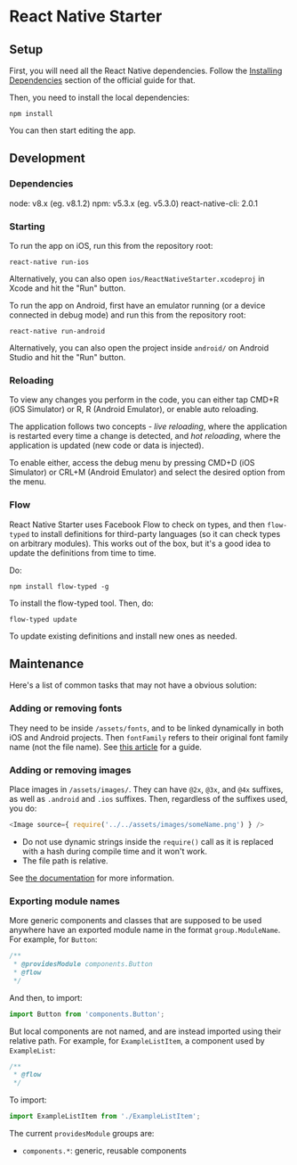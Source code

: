 # React Native Starter

## Setup

First, you will need all the React Native dependencies. Follow the [Installing Dependencies](https://facebook.github.io/react-native/docs/getting-started.html#installing-dependencies) section of the official guide for that.

Then, you need to install the local dependencies:

```shell
npm install
```

You can then start editing the app.

## Development

### Dependencies

node: v8.x (eg. v8.1.2)
npm: v5.3.x (eg. v5.3.0)
react-native-cli: 2.0.1

### Starting

To run the app on iOS, run this from the repository root:

```shell
react-native run-ios
```

Alternatively, you can also open `ios/ReactNativeStarter.xcodeproj` in Xcode and hit the "Run" button.

To run the app on Android, first have an emulator running (or a device connected in debug mode) and run this from the repository root:

```shell
react-native run-android
```

Alternatively, you can also open the project inside `android/` on Android Studio and hit the "Run" button.

### Reloading

To view any changes you perform in the code, you can either tap CMD+R (iOS Simulator) or R, R (Android Emulator), or enable auto reloading.

The application follows two concepts - *live reloading*, where the application is restarted every time a change is detected, and *hot reloading*, where the application is updated (new code or data is injected).

To enable either, access the debug menu by pressing CMD+D (iOS Simulator) or CRL+M (Android Emulator) and select the desired option from the menu.

### Flow

React Native Starter uses Facebook Flow to check on types, and then `flow-typed` to install definitions for third-party languages (so it can check types on arbitrary modules). This works out of the box, but it's a good idea to update the definitions from time to time.

Do:

```shell
npm install flow-typed -g
```

To install the flow-typed tool. Then, do:

```shell
flow-typed update
```

To update existing definitions and install new ones as needed.

## Maintenance

Here's a list of common tasks that may not have a obvious solution:

### Adding or removing fonts

They need to be inside `/assets/fonts`, and to be linked dynamically in both iOS and Android projects. Then `fontFamily` refers to their original font family name (not the file name). See [this article](https://medium.com/@danielskripnik/how-to-add-and-remove-custom-fonts-in-react-native-b2830084b0e4) for a guide.


### Adding or removing images

Place images in `/assets/images/`. They can have `@2x`, `@3x`, and `@4x` suffixes, as well as `.android` and `.ios` suffixes. Then, regardless of the suffixes used, you do:

```javascript
<Image source={ require('../../assets/images/someName.png') } />
```

* Do not use dynamic strings inside the `require()` call as it is replaced with a hash during compile time and it won't work.
* The file path is relative.

See [the documentation](https://facebook.github.io/react-native/docs/images.html) for more information.


### Exporting module names

More generic components and classes that are supposed to be used anywhere have an exported module name in the format `group.ModuleName`. For example, for `Button`:

```javascript
/**
 * @providesModule components.Button
 * @flow
 */
```

And then, to import:

```javascript
import Button from 'components.Button';
```

But local components are not named, and are instead imported using their relative path. For example, for `ExampleListItem`, a component used by `ExampleList`:

```javascript
/**
 * @flow
 */
```

To import:

```javascript
import ExampleListItem from './ExampleListItem';
```

The current `providesModule` groups are:

* `components.*`: generic, reusable components
